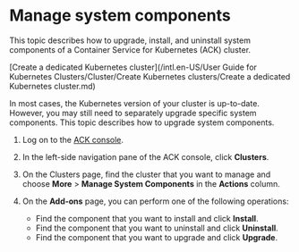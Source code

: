 # Manage system components

This topic describes how to upgrade, install, and uninstall system components of a Container Service for Kubernetes \(ACK\) cluster.

[Create a dedicated Kubernetes cluster](/intl.en-US/User Guide for Kubernetes Clusters/Cluster/Create Kubernetes clusters/Create a dedicated Kubernetes cluster.md)

In most cases, the Kubernetes version of your cluster is up-to-date. However, you may still need to separately upgrade specific system components. This topic describes how to upgrade system components.

1.  Log on to the [ACK console](https://cs.console.aliyun.com).

2.  In the left-side navigation pane of the ACK console, click **Clusters**.

3.  On the Clusters page, find the cluster that you want to manage and choose **More** \> **Manage System Components** in the **Actions** column.

4.  On the **Add-ons** page, you can perform one of the following operations:

    -   Find the component that you want to install and click **Install**.
    -   Find the component that you want to uninstall and click **Uninstall**.
    -   Find the component that you want to upgrade and click **Upgrade**.

